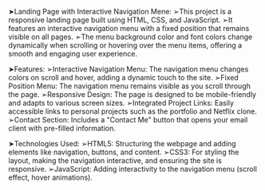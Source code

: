 
➤Landing Page with Interactive Navigation Mene:
 ➢This project is a responsive landing page built using HTML, CSS, and JavaScript. 
 ➢It features an interactive navigation menu with a fixed position that remains visible on all pages. 
 ➢The menu background color and font colors change dynamically when scrolling or hovering over the menu items, offering a smooth and engaging user experience.

➤Features:
  ➢Interactive Navigation Menu: The navigation menu changes colors on scroll and hover, adding a dynamic touch to the site.
  ➢Fixed Position Menu: The navigation menu remains visible as you scroll through the page.
  ➢Responsive Design: The page is designed to be mobile-friendly and adapts to various screen sizes.
  ➢Integrated Project Links: Easily accessible links to personal projects such as the portfolio and Netflix clone.
  ➢Contact Section: Includes a "Contact Me" button that opens your email client with pre-filled information.

➤Technologies Used:
  ➢HTML5: Structuring the webpage and adding elements like navigation, buttons, and content.
  ➢CSS3: For styling the layout, making the navigation interactive, and ensuring the site is responsive.
  ➢JavaScript: Adding interactivity to the navigation menu (scroll effect, hover animations).
